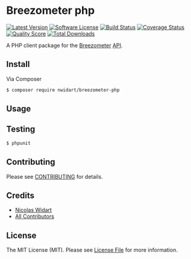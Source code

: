 # Breezometer php

[![Latest Version](https://img.shields.io/github/release/nwidart/Breezometer.svg?style=flat-square)](https://github.com/nwidart/Breezometer/releases)
[![Software License](https://img.shields.io/badge/license-MIT-brightgreen.svg?style=flat-square)](LICENSE.md)
[![Build Status](https://img.shields.io/travis/nwidart/Breezometer/master.svg?style=flat-square)](https://travis-ci.org/nwidart/Breezometer)
[![Coverage Status](https://img.shields.io/scrutinizer/coverage/g/nwidart/Breezometer.svg?style=flat-square)](https://scrutinizer-ci.com/g/nwidart/Breezometer/code-structure)
[![Quality Score](https://img.shields.io/scrutinizer/g/nwidart/Breezometer.svg?style=flat-square)](https://scrutinizer-ci.com/g/nwidart/Breezometer)
[![Total Downloads](https://img.shields.io/packagist/dt/nwidart/Breezometer.svg?style=flat-square)](https://packagist.org/packages/nwidart/Breezometer)

A PHP client package for the [Breezometer](http://breezometer.com/) [API](http://breezometer.com/api/).

## Install

Via Composer

``` bash
$ composer require nwidart/breezometer-php
```

## Usage


## Testing

``` bash
$ phpunit
```

## Contributing

Please see [CONTRIBUTING](CONTRIBUTING.md) for details.

## Credits

- [Nicolas Widart](https://github.com/nWidart)
- [All Contributors](../../contributors)

## License

The MIT License (MIT). Please see [License File](LICENSE.md) for more information.
